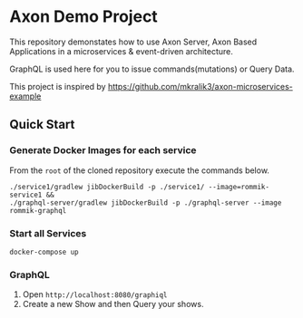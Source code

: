 # Axon Demo Project

This repository demonstates how to use Axon Server, Axon Based Applications in a microservices & event-driven architecture.

GraphQL is used here for you to issue commands(mutations) or Query Data.

This project is inspired by
https://github.com/mkralik3/axon-microservices-example

## Quick Start

### Generate Docker Images for each service

From the `root` of the cloned repository execute the commands below.

```
./service1/gradlew jibDockerBuild -p ./service1/ --image=rommik-service1 &&
./graphql-server/gradlew jibDockerBuild -p ./graphql-server --image rommik-graphql
```

### Start all Services

```
docker-compose up
```

### GraphQL 

1. Open `http://localhost:8080/graphiql`
2. Create a new Show and then Query your shows.